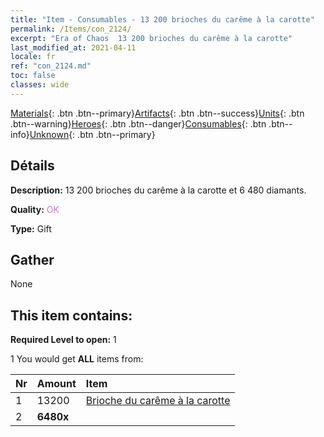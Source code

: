```yaml
---
title: "Item - Consumables - 13 200 brioches du carême à la carotte"
permalink: /Items/con_2124/
excerpt: "Era of Chaos  13 200 brioches du carême à la carotte"
last_modified_at: 2021-04-11
locale: fr
ref: "con_2124.md"
toc: false
classes: wide
---
```

 [Materials](/fr/Items/){: .btn .btn--primary}[Artifacts](/fr/Items/Artifacts/){: .btn .btn--success}[Units](/fr/Items/Units/){: .btn .btn--warning}[Heroes](/fr/Items/Heroes/){: .btn .btn--danger}[Consumables](/fr/Items/Consumables/){: .btn .btn--info}[Unknown](/fr/Items/Unknown/){: .btn .btn--primary}

## Détails
 **Description:** 13 200 brioches du carême à la carotte et 6 480 diamants.

 **Quality:** <span style="color: #DA70D6">OK</span>

 **Type:** Gift

## Gather

  None

## This item contains:

 **Required Level to open:** 1

 1 You would get **ALL** items  from:

  | Nr | Amount |     Item    |
  |:---|:-------|:------------|
  | 1 | 13200 | [Brioche du carême à la carotte](/fr/Items/con_2119/) | 
  | 2 |  **6480x** | <i class="fas fa-gem"/> |  | 
